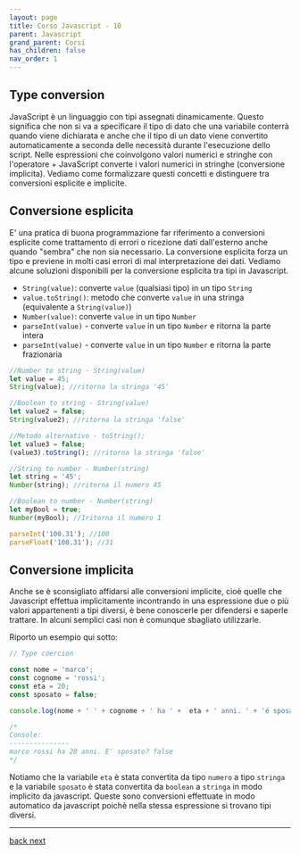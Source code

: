 ```yaml
---
layout: page
title: Corso Javascript - 10
parent: Javascript
grand_parent: Corsi
has_children: false
nav_order: 1
---
```


## Type conversion

JavaScript è un linguaggio con tipi assegnati dinamicamente. Questo significa che non si va a specificare il tipo di dato che una variabile conterrà quando viene dichiarata e anche che il tipo di un dato viene convertito automaticamente a seconda delle necessità durante l'esecuzione dello script. Nelle espressioni che coinvolgono valori numerici e stringhe con l'operatore + JavaScript converte i valori numerici in stringhe (conversione implicita). 
Vediamo come formalizzare questi concetti e distinguere tra conversioni esplicite e implicite.

## Conversione esplicita

E' una pratica di buona programmazione far riferimento a conversioni esplicite come trattamento di errori o ricezione dati dall'esterno anche quando "sembra" che non sia necessario. La conversione esplicita forza un tipo e previene in molti casi errori di mal interpretazione dei dati.
Vediamo alcune soluzioni disponibili per la conversione esplicita tra tipi in Javascript. 

- `String(value)`: converte `value` (qualsiasi tipo) in un tipo `String`
- `value.toString()`: metodo che converte `value` in una stringa (equivalente a `String(value)`)
- `Number(value)`: converte `value` in un tipo `Number`
- `parseInt(value)` - converte `value` in un tipo `Number` e ritorna la parte intera
- `parseInt(value)` - converte `value` in un tipo `Number` e ritorna la parte frazionaria

```js
//Number to string - String(value)
let value = 45;
String(value); //ritorna la stringa '45'

//Boolean to string - String(value)
let value2 = false;
String(value2); //ritorna la stringa 'false'

//Metodo alternativo - toString();
let value3 = false;
(value3).toString(); //ritorna la stringa 'false'

//String to number - Number(string)
let string = '45';
Number(string); //ritorna il numero 45

//Boolean to number - Number(string)
let myBool = true;
Number(myBool); //1ritorna il numero 1

parseInt('100.31'); //100
parseFloat('100.31'); //31
```

## Conversione implicita

Anche se è sconsigliato affidarsi alle conversioni implicite, cioè quelle che Javascript effettua implicitamente incontrando in una espressione due o più valori appartenenti a tipi diversi, è bene conoscerle per difendersi e saperle trattare. In alcuni semplici casi non è comunque sbagliato utilizzarle.

Riporto un esempio qui sotto:

```js
// Type coercion

const nome = 'marco';
const cognome = 'rossi';
const eta = 20;
const sposato = false;

console.log(nome + ' ' + cognome + ' ha ' +  eta + ' anni. ' + 'é sposato? ' + sposato);

/*
Console:
---------------
marco rossi ha 20 anni. E' sposato? false
*/
```

Notiamo che la variabile `eta` è stata convertita da tipo `numero` a tipo `stringa` e la variabile `sposato` è stata convertita da `boolean` a `stringa` in modo implicito da javascript. Queste sono conversioni effettuate in modo automatico da javascript poichè nella stessa espressione si trovano tipi diversi.

---

<div class="next-prev">
    <a href="./js-09.html" id="prev-link"> back </a> 
    <a href="./js-11.html" id="next-link"> next </a>
</div>

  

